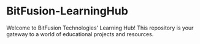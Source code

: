 # BitFusion-LearningHub
Welcome to BitFusion Technologies' Learning Hub! This repository is your gateway to a world of educational projects and resources.
